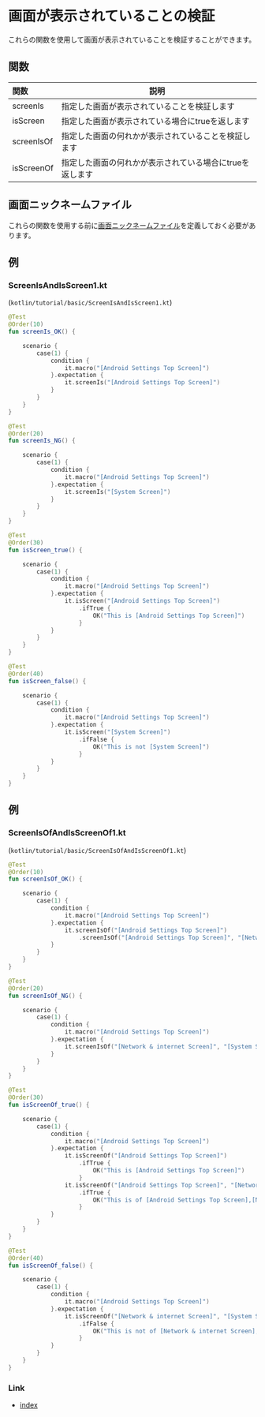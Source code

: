 # 画面が表示されていることの検証

これらの関数を使用して画面が表示されていることを検証することができます。

## 関数

| 関数         | 説明                             |
|:-----------|--------------------------------|
| screenIs   | 指定した画面が表示されていることを検証します         |
| isScreen   | 指定した画面が表示されている場合にtrueを返します     |
| screenIsOf | 指定した画面の何れかが表示されていることを検証します     |
| isScreenOf | 指定した画面の何れかが表示されている場合にtrueを返します |

## 画面ニックネームファイル

これらの関数を使用する前に[画面ニックネームファイル](../../selector_and_nickname/nickname/screen_nickname_ja.md)を定義しておく必要があります。

## 例

### ScreenIsAndIsScreen1.kt

(`kotlin/tutorial/basic/ScreenIsAndIsScreen1.kt`)

```kotlin
@Test
@Order(10)
fun screenIs_OK() {

    scenario {
        case(1) {
            condition {
                it.macro("[Android Settings Top Screen]")
            }.expectation {
                it.screenIs("[Android Settings Top Screen]")
            }
        }
    }
}

@Test
@Order(20)
fun screenIs_NG() {

    scenario {
        case(1) {
            condition {
                it.macro("[Android Settings Top Screen]")
            }.expectation {
                it.screenIs("[System Screen]")
            }
        }
    }
}

@Test
@Order(30)
fun isScreen_true() {

    scenario {
        case(1) {
            condition {
                it.macro("[Android Settings Top Screen]")
            }.expectation {
                it.isScreen("[Android Settings Top Screen]")
                    .ifTrue {
                        OK("This is [Android Settings Top Screen]")
                    }
            }
        }
    }
}

@Test
@Order(40)
fun isScreen_false() {

    scenario {
        case(1) {
            condition {
                it.macro("[Android Settings Top Screen]")
            }.expectation {
                it.isScreen("[System Screen]")
                    .ifFalse {
                        OK("This is not [System Screen]")
                    }
            }
        }
    }
}
```

## 例

### ScreenIsOfAndIsScreenOf1.kt

(`kotlin/tutorial/basic/ScreenIsOfAndIsScreenOf1.kt`)

```kotlin
@Test
@Order(10)
fun screenIsOf_OK() {

    scenario {
        case(1) {
            condition {
                it.macro("[Android Settings Top Screen]")
            }.expectation {
                it.screenIsOf("[Android Settings Top Screen]")
                    .screenIsOf("[Android Settings Top Screen]", "[Network & internet Screen]", "[System Screen]")
            }
        }
    }
}

@Test
@Order(20)
fun screenIsOf_NG() {

    scenario {
        case(1) {
            condition {
                it.macro("[Android Settings Top Screen]")
            }.expectation {
                it.screenIsOf("[Network & internet Screen]", "[System Screen]")
            }
        }
    }
}

@Test
@Order(30)
fun isScreenOf_true() {

    scenario {
        case(1) {
            condition {
                it.macro("[Android Settings Top Screen]")
            }.expectation {
                it.isScreenOf("[Android Settings Top Screen]")
                    .ifTrue {
                        OK("This is [Android Settings Top Screen]")
                    }
                it.isScreenOf("[Android Settings Top Screen]", "[Network & internet Screen]", "[System Screen]")
                    .ifTrue {
                        OK("This is of [Android Settings Top Screen],[Network & internet Screen],[System Screen]")
                    }
            }
        }
    }
}

@Test
@Order(40)
fun isScreenOf_false() {

    scenario {
        case(1) {
            condition {
                it.macro("[Android Settings Top Screen]")
            }.expectation {
                it.isScreenOf("[Network & internet Screen]", "[System Screen]")
                    .ifFalse {
                        OK("This is not of [Network & internet Screen],[System Screen]")
                    }
            }
        }
    }
}
```

### Link

- [index](../../../index_ja.md)

